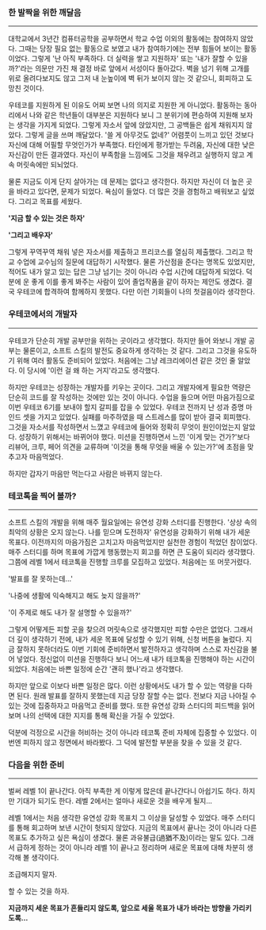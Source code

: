 ### 한 발짝을 위한 깨달음

---

 대학교에서 3년간 컴퓨터공학을 공부하면서 학교 수업 이외의 활동에는 참여하지 않았다. 그때는 당장 필요 없는 활동으로 보였고 내가 참여하기에는 전부 힘들어 보이는 활동이었다. 그렇게 '난 아직 부족하다. 더 실력을 쌓고 지원하자' 또는 '내가 잘할 수 있을까?'라는 의문만 가진 채 결정 바로 앞에서 서성이다 돌아갔다.
벽을 넘기 위해 고개를 위로 올려다보지도 않고 그저 내 눈높이에 벽 뒤가 보이지 않는 것 같으니, 회피하고 도망친 것이다.

우테코를 지원하게 된 이유도 어찌 보면 나의 의지로 지원한 게 아니었다. 활동하는 동아리에서 나와 같은 학년들이 대부분은 지원하다 보니 그 분위기에 편승하여 지원해 보자는 생각을 가지게 되었다. 그렇게 자소서 앞에 앉았지만, 그 공백들은 쉽게 채워지지 않았다. 
그렇게 글을 쓰며 깨달았다. 
'쓸 게 아무것도 없네?'
어렴풋이 느끼고 있던 것보다 자신에 대해 어필할 무엇인가가 부족했다. 타인에게 평가받는 두려움, 자신에 대한 낮은 자신감이 만든 결과였다. 
자신이 부족함을 느낌에도 그것을 채우려고 실행하지 않고 계속 머릿속에만 되뇌었다.

물론 지금도 이게 단지 살아가는 데 문제는 없다고 생각한다.
하지만 자신이 더 높은 곳을 바라고 있다면, 문제가 되었다.
욕심이 들었다.
더 많은 것을 경험하고 배워보고 싶었다.
그리고 목표를 세웠다.

**'지금 할 수 있는 것은 하자'**

**'그리고 배우자'**

그렇게 꾸역꾸역 채워 넣은 자소서를 제출하고 프리코스를 열심히 제출했다.
그리고 학교 수업에 교수님의 질문에 대답하기 시작했다. 물론 가산점을 준다는 명목도 있었지만, 적어도 내가 알고 있는 답은 그냥 넘기는 것이 아니라 수업 시간에 대답하게 되었다. 
덕분에 운 좋게 이를 좋게 봐주는 사람이 있어 졸업작품을 같이 하자는 제안도 생겼다. 결국 우테코에 합격하여 함께하지 못했다.
다만 이런 기회들이 나의 첫걸음이라 생각한다.  

### 우테코에서의 개발자

---

우테코가 단순히 개발 공부만을 위하는 곳이라고 생각했다. 
하지만 들어 와보니 개발 공부는 물론이고, 소프트 스킬의 발전도 중요하게 생각하는 것 같다. 그리고 그것을 유도하기 위해 여러 활동도 준비되어 있었다. 
처음에는 그냥 레크리에이션 같은 것인 줄 알았다. 이 당시에 '이런 걸 왜 하는 거지'라고도 생각했다. 

하지만 우테코는 성장하는 개발자를 키우는 곳이다. 
그리고 개발자에게 필요한 역량은 단순히 코드를 잘 작성하는 것에만 있는 것이 아니다.
수업을 들으며 어떤 마음가짐으로 이번 우테코 6기를 보내야 할지 갈피를 잡을 수 있었다.
우테코 전까지 난 성과 증명 마인드 셋을 가지고 있었다. 실패를 마주하였을 때 스트레스를 많이 받아 결국 회피했다. 
그것을 자소서를 작성하면서 느꼈고 우테코에 들어와 정확히 무엇이 원인이었는지 알았다.
성장하기 위해서는 바뀌어야 했다. 
 미션을 진행하면서 느낀 '이게 맞는 건가?'보다 리뷰어, 크루, 페어 의견을 교류하며 '이것을 통해 무엇을 배울 수 있는가?'에 초점을 맞추고자 마음먹었다.

하지만 갑자기 마음만 먹는다고 사람은 바뀌지 않는다.



### 테코톡을 찍어 볼까?

---

소프트 스킬의 개발을 위해 매주 월요일에는 유연성 강화 스터디를 진행한다. 
'상상 속의 최악의 상황은 오지 않는다. 나를 믿으며 도전하자'
유연성을 강화하기 위해 내가 세운 목표다.
이전까지의 마음가짐은 고치고자 마음먹었지만 실천한 경험이 적었던 참이었다. 
매주 스터디를 하며 목표에 가깝게 행동했는지 회고를 하면 큰 도움이 되리라 생각했다. 
그쯤에 레벨 1에서 테코톡을 진행할 크루를 모집하고 있었다. 처음에는 또 머뭇거렸다.

'발표를 잘 못하는데...'

'나중에 생활에 익숙해지고 해도 늦지 않을까?'

'이 주제로 해도 내가 잘 설명할 수 있을까?'

그렇게 어떻게든 피할 곳을 찾으려 머릿속으로 생각했지만 피할 수만은 없었다. 
그래서 더 깊이 생각하기 전에, 내가 세운 목표에 달성할 수 있기 위해, 신청 버튼을 눌렀다. 
지금 잘하지 못하더라도 이번 기회에 준비하면서 발전하자고 생각하며 스스로 자신감을 불어 넣었다.
정신없이 미션을 진행하다 보니 어느새 내가 테코톡을 진행해야 하는 시간이 되었다. 처음에는 바쁜 일정에 순간 '괜히 했나'라고 생각했다. 

하지만 앞으로 이보다 바쁜 일정은 많다. 이런 상황에서도 내가 할 수 있는 역량을 다하면 된다. 원래 발표를 잘하지 못했는데 지금 당장 잘할 수는 없다. 전보다 지금 나아질 수 있는 것에 집중하자고 마음먹고 준비를 했다. 
또한 유연성 강화 스터디의 피드백을 읽어보며 나의 선택에 대한 지지를 통해 확신을 가질 수 있었다.

덕분에 걱정으로 시간을 허비하는 것이 아니라 테코톡 준비 자체에 집중할 수 있었다.
이번엔 피하지 않고 정면에서 바라봤다. 그 덕에 발전할 부분을 찾을 수 있을 것 같다. 



### 다음을 위한 준비

---

벌써 레벨 1이 끝나간다. 아직 부족한 게 이렇게 많은데 끝나간다니 아쉽기도 하다. 하지만 기대가 되기도 한다.
 레벨 2에서는 얼마나 새로운 것을 배우게 될지...

레벨 1에서는 처음 생각한 유연성 강화 목표치 그 이상을 달성할 수 있었다. 매주 스터디를 통해 회고하며 보낸 시간이 헛되지 않았다. 지금의 목표에서 끝나는 것이 아니라 다른 목표도 추가하고 싶은 욕심이 생겼다. 물론 과유불급(過猶不及)이라는 말도 있다. 그래서 급하게 정하는 것이 아니라 레벨 1이 끝나고 정리하며 새로운 목표에 대해 차분히 생각해 볼 생각이다. 

조급해지지 말자.

할 수 있는 것을 하자.

**지금까지 세운 목표가 흔들리지 않도록, 앞으로 세울 목표가 내가 바라는 방향을 가리키도록...**